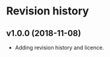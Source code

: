 Revision history
=================


v1.0.0 (2018-11-08)
---------------------

* Adding revision history and licence.
